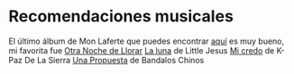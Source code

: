 # Recomendaciones musicales

El último álbum de Mon Laferte que puedes encontrar [aquí](https://www.youtube.com/watch?v=pqZ_myq8z-Q&list=OLAK5uy_lKKdYIJAf6W7y60-Lj5QMFYis4tzhwfZE&pp=0gcJCbAEOCosWNin) es muy bueno, mi favorita fue [Otra Noche de Llorar](https://www.youtube.com/watch?v=Z8DcUVribEg&list=OLAK5uy_lKKdYIJAf6W7y60-Lj5QMFYis4tzhwfZE&index=3)
[La luna](https://www.youtube.com/watch?v=buG30v4wR0M&list=RDbuG30v4wR0M&start_radio=1&pp=ygUUbGEgbHVuYSBsaXR0bGUgamVzdXOgBwE%3D) de Little Jesus
[Mi credo](https://www.youtube.com/watch?v=L7Bd6mcnpgU&list=RDL7Bd6mcnpgU&start_radio=1&pp=ygUIbWkgY3JlZG-gBwE%3D) de K-Paz De La Sierra
[Una Propuesta](https://www.youtube.com/watch?v=yYWXs7U48_Y&list=RDyYWXs7U48_Y&start_radio=1&pp=ygUKcHJvcHVlc3RhIKAHAQ%3D%3D) de Bandalos Chinos
